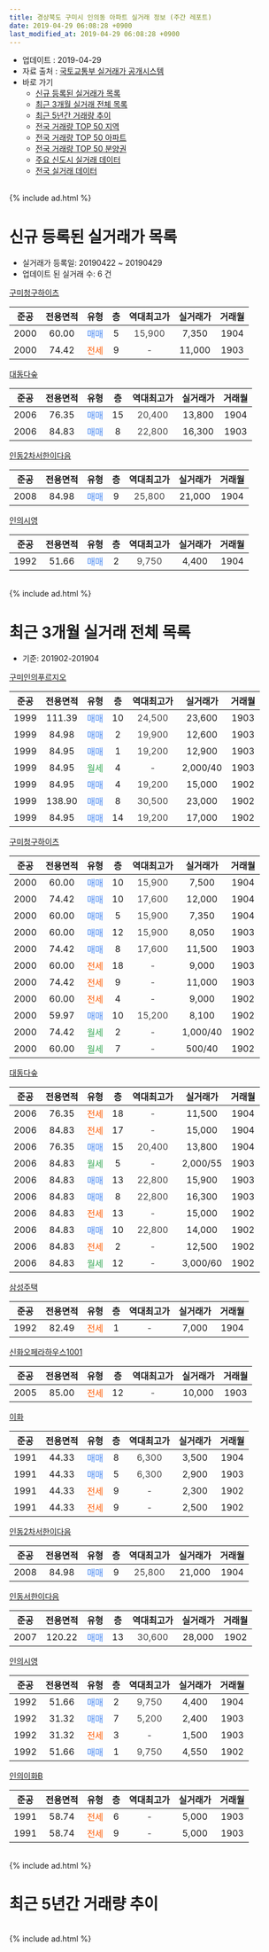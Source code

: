 ```yaml
---
title: 경상북도 구미시 인의동 아파트 실거래 정보 (주간 레포트)
date: 2019-04-29 06:08:28 +0900
last_modified_at: 2019-04-29 06:08:28 +0900
---
```


* 업데이트 : 2019-04-29
* 자료 출처 : [국토교통부 실거래가 공개시스템](http://rt.molit.go.kr)
* 바로 가기
    * [신규 등록된 실거래가 목록](#신규-등록된-실거래가-목록)
    * [최근 3개월 실거래 전체 목록](#최근-3개월-실거래-전체-목록)
    * [최근 5년간 거래량 추이](#최근-5년간-거래량-추이)
    * [전국 거래량 TOP 50 지역](https://inasie.github.io/apt-trade-info/최근-3개월-전국에서-가장-거래가-많이-발생한-지역)
    * [전국 거래량 TOP 50 아파트](https://inasie.github.io/apt-trade-info/최근-3개월-전국에서-가장-거래가-많이-발생한-아파트)
    * [전국 거래량 TOP 50 분양권](https://inasie.github.io/apt-trade-info/최근-3개월-전국에서-가장-거래가-많이-발생한-분양권)
    * [주요 신도시 실거래 데이터](https://inasie.github.io/apt-trade-info/주요-신도시)
    * [전국 실거래 데이터](https://inasie.github.io/apt-trade-info/전국)
<br>
{% include ad.html %}
<br>

# 신규 등록된 실거래가 목록
* 실거래가 등록일: 20190422 ~ 20190429
* 업데이트 된 실거래 수: 6 건


[구미청구하이츠](https://search.naver.com/search.naver?query=%EA%B2%BD%EC%83%81%EB%B6%81%EB%8F%84+%EA%B5%AC%EB%AF%B8%EC%8B%9C+%EC%9D%B8%EC%9D%98%EB%8F%99+%EA%B5%AC%EB%AF%B8%EC%B2%AD%EA%B5%AC%ED%95%98%EC%9D%B4%EC%B8%A0)

|준공|전용면적|유형|층|역대최고가|실거래가|거래월|
|:---:|:---:|:---:|:---:|:---:|:---:|:---:|
|2000|60.00|<span style="color:#4285f3">매매</span>|5|<span style="color:#444444">15,900</span>|7,350|1904|
|2000|74.42|<span style="color:#ff5a00">전세</span>|9|<span style="color:#444444">-</span>|11,000|1903|

[대동다숲](https://search.naver.com/search.naver?query=%EA%B2%BD%EC%83%81%EB%B6%81%EB%8F%84+%EA%B5%AC%EB%AF%B8%EC%8B%9C+%EC%9D%B8%EC%9D%98%EB%8F%99+%EB%8C%80%EB%8F%99%EB%8B%A4%EC%88%B2)

|준공|전용면적|유형|층|역대최고가|실거래가|거래월|
|:---:|:---:|:---:|:---:|:---:|:---:|:---:|
|2006|76.35|<span style="color:#4285f3">매매</span>|15|<span style="color:#444444">20,400</span>|13,800|1904|
|2006|84.83|<span style="color:#4285f3">매매</span>|8|<span style="color:#444444">22,800</span>|16,300|1903|

[인동2차서한이다음](https://search.naver.com/search.naver?query=%EA%B2%BD%EC%83%81%EB%B6%81%EB%8F%84+%EA%B5%AC%EB%AF%B8%EC%8B%9C+%EC%9D%B8%EC%9D%98%EB%8F%99+%EC%9D%B8%EB%8F%992%EC%B0%A8%EC%84%9C%ED%95%9C%EC%9D%B4%EB%8B%A4%EC%9D%8C)

|준공|전용면적|유형|층|역대최고가|실거래가|거래월|
|:---:|:---:|:---:|:---:|:---:|:---:|:---:|
|2008|84.98|<span style="color:#4285f3">매매</span>|9|<span style="color:#444444">25,800</span>|21,000|1904|

[인의시영](https://search.naver.com/search.naver?query=%EA%B2%BD%EC%83%81%EB%B6%81%EB%8F%84+%EA%B5%AC%EB%AF%B8%EC%8B%9C+%EC%9D%B8%EC%9D%98%EB%8F%99+%EC%9D%B8%EC%9D%98%EC%8B%9C%EC%98%81)

|준공|전용면적|유형|층|역대최고가|실거래가|거래월|
|:---:|:---:|:---:|:---:|:---:|:---:|:---:|
|1992|51.66|<span style="color:#4285f3">매매</span>|2|<span style="color:#444444">9,750</span>|4,400|1904|


<br>
{% include ad.html %}
<br>

# 최근 3개월 실거래 전체 목록
* 기준: 201902-201904


[구미인의푸르지오](https://search.naver.com/search.naver?query=%EA%B2%BD%EC%83%81%EB%B6%81%EB%8F%84+%EA%B5%AC%EB%AF%B8%EC%8B%9C+%EC%9D%B8%EC%9D%98%EB%8F%99+%EA%B5%AC%EB%AF%B8%EC%9D%B8%EC%9D%98%ED%91%B8%EB%A5%B4%EC%A7%80%EC%98%A4)

|준공|전용면적|유형|층|역대최고가|실거래가|거래월|
|:---:|:---:|:---:|:---:|:---:|:---:|:---:|
|1999|111.39|<span style="color:#4285f3">매매</span>|10|<span style="color:#444444">24,500</span>|23,600|1903|
|1999|84.98|<span style="color:#4285f3">매매</span>|2|<span style="color:#444444">19,900</span>|12,600|1903|
|1999|84.95|<span style="color:#4285f3">매매</span>|1|<span style="color:#444444">19,200</span>|12,900|1903|
|1999|84.95|<span style="color:#34a853">월세</span>|4|<span style="color:#444444">-</span>|2,000/40|1903|
|1999|84.95|<span style="color:#4285f3">매매</span>|4|<span style="color:#444444">19,200</span>|15,000|1902|
|1999|138.90|<span style="color:#4285f3">매매</span>|8|<span style="color:#444444">30,500</span>|23,000|1902|
|1999|84.95|<span style="color:#4285f3">매매</span>|14|<span style="color:#444444">19,200</span>|17,000|1902|

[구미청구하이츠](https://search.naver.com/search.naver?query=%EA%B2%BD%EC%83%81%EB%B6%81%EB%8F%84+%EA%B5%AC%EB%AF%B8%EC%8B%9C+%EC%9D%B8%EC%9D%98%EB%8F%99+%EA%B5%AC%EB%AF%B8%EC%B2%AD%EA%B5%AC%ED%95%98%EC%9D%B4%EC%B8%A0)

|준공|전용면적|유형|층|역대최고가|실거래가|거래월|
|:---:|:---:|:---:|:---:|:---:|:---:|:---:|
|2000|60.00|<span style="color:#4285f3">매매</span>|10|<span style="color:#444444">15,900</span>|7,500|1904|
|2000|74.42|<span style="color:#4285f3">매매</span>|10|<span style="color:#444444">17,600</span>|12,000|1904|
|2000|60.00|<span style="color:#4285f3">매매</span>|5|<span style="color:#444444">15,900</span>|7,350|1904|
|2000|60.00|<span style="color:#4285f3">매매</span>|12|<span style="color:#444444">15,900</span>|8,050|1903|
|2000|74.42|<span style="color:#4285f3">매매</span>|8|<span style="color:#444444">17,600</span>|11,500|1903|
|2000|60.00|<span style="color:#ff5a00">전세</span>|18|<span style="color:#444444">-</span>|9,000|1903|
|2000|74.42|<span style="color:#ff5a00">전세</span>|9|<span style="color:#444444">-</span>|11,000|1903|
|2000|60.00|<span style="color:#ff5a00">전세</span>|4|<span style="color:#444444">-</span>|9,000|1902|
|2000|59.97|<span style="color:#4285f3">매매</span>|10|<span style="color:#444444">15,200</span>|8,100|1902|
|2000|74.42|<span style="color:#34a853">월세</span>|2|<span style="color:#444444">-</span>|1,000/40|1902|
|2000|60.00|<span style="color:#34a853">월세</span>|7|<span style="color:#444444">-</span>|500/40|1902|

[대동다숲](https://search.naver.com/search.naver?query=%EA%B2%BD%EC%83%81%EB%B6%81%EB%8F%84+%EA%B5%AC%EB%AF%B8%EC%8B%9C+%EC%9D%B8%EC%9D%98%EB%8F%99+%EB%8C%80%EB%8F%99%EB%8B%A4%EC%88%B2)

|준공|전용면적|유형|층|역대최고가|실거래가|거래월|
|:---:|:---:|:---:|:---:|:---:|:---:|:---:|
|2006|76.35|<span style="color:#ff5a00">전세</span>|18|<span style="color:#444444">-</span>|11,500|1904|
|2006|84.83|<span style="color:#ff5a00">전세</span>|17|<span style="color:#444444">-</span>|15,000|1904|
|2006|76.35|<span style="color:#4285f3">매매</span>|15|<span style="color:#444444">20,400</span>|13,800|1904|
|2006|84.83|<span style="color:#34a853">월세</span>|5|<span style="color:#444444">-</span>|2,000/55|1903|
|2006|84.83|<span style="color:#4285f3">매매</span>|13|<span style="color:#444444">22,800</span>|15,900|1903|
|2006|84.83|<span style="color:#4285f3">매매</span>|8|<span style="color:#444444">22,800</span>|16,300|1903|
|2006|84.83|<span style="color:#ff5a00">전세</span>|13|<span style="color:#444444">-</span>|15,000|1902|
|2006|84.83|<span style="color:#4285f3">매매</span>|10|<span style="color:#444444">22,800</span>|14,000|1902|
|2006|84.83|<span style="color:#ff5a00">전세</span>|2|<span style="color:#444444">-</span>|12,500|1902|
|2006|84.83|<span style="color:#34a853">월세</span>|12|<span style="color:#444444">-</span>|3,000/60|1902|

[삼성주택](https://search.naver.com/search.naver?query=%EA%B2%BD%EC%83%81%EB%B6%81%EB%8F%84+%EA%B5%AC%EB%AF%B8%EC%8B%9C+%EC%9D%B8%EC%9D%98%EB%8F%99+%EC%82%BC%EC%84%B1%EC%A3%BC%ED%83%9D)

|준공|전용면적|유형|층|역대최고가|실거래가|거래월|
|:---:|:---:|:---:|:---:|:---:|:---:|:---:|
|1992|82.49|<span style="color:#ff5a00">전세</span>|1|<span style="color:#444444">-</span>|7,000|1904|

[신화오페라하우스1001](https://search.naver.com/search.naver?query=%EA%B2%BD%EC%83%81%EB%B6%81%EB%8F%84+%EA%B5%AC%EB%AF%B8%EC%8B%9C+%EC%9D%B8%EC%9D%98%EB%8F%99+%EC%8B%A0%ED%99%94%EC%98%A4%ED%8E%98%EB%9D%BC%ED%95%98%EC%9A%B0%EC%8A%A41001)

|준공|전용면적|유형|층|역대최고가|실거래가|거래월|
|:---:|:---:|:---:|:---:|:---:|:---:|:---:|
|2005|85.00|<span style="color:#ff5a00">전세</span>|12|<span style="color:#444444">-</span>|10,000|1903|

[이화](https://search.naver.com/search.naver?query=%EA%B2%BD%EC%83%81%EB%B6%81%EB%8F%84+%EA%B5%AC%EB%AF%B8%EC%8B%9C+%EC%9D%B8%EC%9D%98%EB%8F%99+%EC%9D%B4%ED%99%94)

|준공|전용면적|유형|층|역대최고가|실거래가|거래월|
|:---:|:---:|:---:|:---:|:---:|:---:|:---:|
|1991|44.33|<span style="color:#4285f3">매매</span>|8|<span style="color:#444444">6,300</span>|3,500|1904|
|1991|44.33|<span style="color:#4285f3">매매</span>|5|<span style="color:#444444">6,300</span>|2,900|1903|
|1991|44.33|<span style="color:#ff5a00">전세</span>|9|<span style="color:#444444">-</span>|2,300|1902|
|1991|44.33|<span style="color:#ff5a00">전세</span>|9|<span style="color:#444444">-</span>|2,500|1902|

[인동2차서한이다음](https://search.naver.com/search.naver?query=%EA%B2%BD%EC%83%81%EB%B6%81%EB%8F%84+%EA%B5%AC%EB%AF%B8%EC%8B%9C+%EC%9D%B8%EC%9D%98%EB%8F%99+%EC%9D%B8%EB%8F%992%EC%B0%A8%EC%84%9C%ED%95%9C%EC%9D%B4%EB%8B%A4%EC%9D%8C)

|준공|전용면적|유형|층|역대최고가|실거래가|거래월|
|:---:|:---:|:---:|:---:|:---:|:---:|:---:|
|2008|84.98|<span style="color:#4285f3">매매</span>|9|<span style="color:#444444">25,800</span>|21,000|1904|

[인동서한이다음](https://search.naver.com/search.naver?query=%EA%B2%BD%EC%83%81%EB%B6%81%EB%8F%84+%EA%B5%AC%EB%AF%B8%EC%8B%9C+%EC%9D%B8%EC%9D%98%EB%8F%99+%EC%9D%B8%EB%8F%99%EC%84%9C%ED%95%9C%EC%9D%B4%EB%8B%A4%EC%9D%8C)

|준공|전용면적|유형|층|역대최고가|실거래가|거래월|
|:---:|:---:|:---:|:---:|:---:|:---:|:---:|
|2007|120.22|<span style="color:#4285f3">매매</span>|13|<span style="color:#444444">30,600</span>|28,000|1902|

[인의시영](https://search.naver.com/search.naver?query=%EA%B2%BD%EC%83%81%EB%B6%81%EB%8F%84+%EA%B5%AC%EB%AF%B8%EC%8B%9C+%EC%9D%B8%EC%9D%98%EB%8F%99+%EC%9D%B8%EC%9D%98%EC%8B%9C%EC%98%81)

|준공|전용면적|유형|층|역대최고가|실거래가|거래월|
|:---:|:---:|:---:|:---:|:---:|:---:|:---:|
|1992|51.66|<span style="color:#4285f3">매매</span>|2|<span style="color:#444444">9,750</span>|4,400|1904|
|1992|31.32|<span style="color:#4285f3">매매</span>|7|<span style="color:#444444">5,200</span>|2,400|1903|
|1992|31.32|<span style="color:#ff5a00">전세</span>|3|<span style="color:#444444">-</span>|1,500|1903|
|1992|51.66|<span style="color:#4285f3">매매</span>|1|<span style="color:#444444">9,750</span>|4,550|1902|

[인의이화B](https://search.naver.com/search.naver?query=%EA%B2%BD%EC%83%81%EB%B6%81%EB%8F%84+%EA%B5%AC%EB%AF%B8%EC%8B%9C+%EC%9D%B8%EC%9D%98%EB%8F%99+%EC%9D%B8%EC%9D%98%EC%9D%B4%ED%99%94B)

|준공|전용면적|유형|층|역대최고가|실거래가|거래월|
|:---:|:---:|:---:|:---:|:---:|:---:|:---:|
|1991|58.74|<span style="color:#ff5a00">전세</span>|6|<span style="color:#444444">-</span>|5,000|1903|
|1991|58.74|<span style="color:#ff5a00">전세</span>|9|<span style="color:#444444">-</span>|5,000|1903|


<br>
{% include ad.html %}
<br>

# 최근 5년간 거래량 추이


<div style="width:100%;">
    <canvas id="deal_progress" height="200"></canvas>
</div>

<script>
new Chart(document.getElementById("deal_progress"), {
    type: 'line',
    data: {
        labels: ['201404','201405','201406','201407','201408','201409','201410','201411','201412','201501','201502','201503','201504','201505','201506','201507','201508','201509','201510','201511','201512','201601','201602','201603','201604','201605','201606','201607','201608','201609','201610','201611','201612','201701','201702','201703','201704','201705','201706','201707','201708','201709','201710','201711','201712','201801','201802','201803','201804','201805','201806','201807','201808','201809','201810','201811','201812','201901','201902','201903','201904'],
        datasets: [{
            label: '매매',
            pointRadius: 1,
            data: [20, 19, 18, 21, 25, 34, 28, 25, 19, 23, 24, 38, 29, 11, 11, 18, 15, 8, 23, 16, 9, 6, 11, 12, 15, 9, 9, 13, 9, 5, 13, 12, 11, 11, 7, 17, 7, 10, 11, 11, 11, 10, 9, 14, 11, 13, 19, 15, 6, 11, 13, 8, 12, 10, 11, 9, 9, 11, 7, 9, 7],
            borderColor: "rgba(255, 201, 14, 1)",
            backgroundColor: "rgba(255, 201, 14, 0.5)",
            fill: false,
            lineTension: 0
        },{
            label: '전월세',
            pointRadius: 1,
            data: [8, 12, 7, 5, 11, 13, 16, 12, 9, 13, 15, 10, 10, 12, 8, 10, 10, 13, 11, 13, 9, 14, 5, 12, 9, 13, 7, 11, 11, 4, 9, 11, 9, 6, 12, 10, 10, 10, 8, 9, 8, 7, 8, 2, 8, 11, 8, 16, 10, 4, 3, 8, 6, 8, 4, 3, 7, 5, 8, 8, 3],
            borderColor: "rgba(0, 141, 185, 1)",
            backgroundColor: "rgba(0, 141, 185, 0.5)",
            fill: false,
            lineTension: 0
        }
        ]
    },
    options: {
        responsive: true,
        title: {
            display: false
        },
        tooltips: {
            mode: 'index',
            intersect: false
        },
        hover: {
            mode: 'nearest',
            intersect: true
        },
        scales: {
            xAxes: [{
                display: true,
                scaleLabel: {
                    display: true,
                    labelString: '년/월'
                }
            }],
            yAxes: [{
                display: true,
                ticks: {
                    suggestedMin: 0,
                },
                scaleLabel: {
                    display: true,
                    labelString: '실거래 수'
                }
            }]
        }
    }
});

</script>


<br>
{% include ad.html %}
<br>

